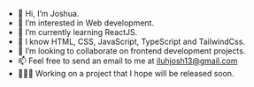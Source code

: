 - 👋 Hi, I’m Joshua.
- 👀 I’m interested in Web development.
- 🌱 I’m currently learning ReactJS.
- 🧠 I know HTML, CSS, JavaScript, TypeScript and TailwindCss.
- 💞️ I’m looking to collaborate on frontend development projects.
- 📫 Feel free to send an email to me at iluhjosh13@gmail.com
- 👨🏾‍💻 Working on a project that I hope will be released soon.
